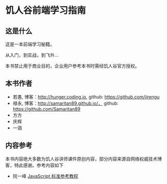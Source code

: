 饥人谷前端学习指南
=======

## 这是什么

这是一本前端学习秘籍。

从入门，到实战，到飞升...


本书禁止用于商业目的，企业用户参考本书时需经饥人谷官方授权。


## 本书作者

- 若愚, 博客：http://hunger.coding.io, github: https://github.com/jirengu
- 禄永, 博客：http://samaritan89.github.io/， github: https://github.com/Samaritan89
- 方方
- 庆辉
- 一涵

## 内容参考
本书内容绝大多数为饥人谷讲师课件原创内容，部分内容来源自网络权威技术博客，特此感谢。参考内容如下

- 阮一峰 [JavaScript 标准参考教程](http://javascript.ruanyifeng.com/)
